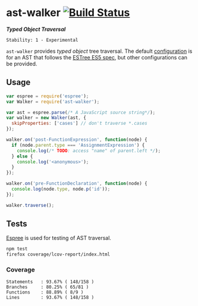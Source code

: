 # ast-walker [![Build Status](https://secure.travis-ci.org/skenqbx/ast-walker.png)](http://travis-ci.org/skenqbx/ast-walker)

**_Typed Object Traversal_**

```
Stability: 1 - Experimental
```

`ast-walker` provides _typed object_ tree traversal.
The default [configuration](./lib/types.json) is for an AST that follows the [ESTree ES5 spec](https://github.com/estree/estree/blob/master/spec.md), but other configurations can be provided.

## Usage

```js
var espree = require('espree');
var Walker = require('ast-walker');

var ast = espree.parse(/* A JavaScript source string*/);
var walker = new Walker(ast, {
  skipProperties: ['cases'] // don't traverse *.cases
});

walker.on('post-FunctionExpression', function(node) {
  if (node.parent.type === 'AssignmentExpression') {
    console.log(/* TODO: access "name" of parent.left */);
  } else {
    console.log('<anonymous>');
  }
});

walker.on('pre-FunctionDeclaration', function(node) {
  console.log(node.type, node.p('id'));
});

walker.traverse();
```

## Tests

[Espree](https://github.com/eslint/espree) is used for testing of AST traversal.


```bash
npm test
firefox coverage/lcov-report/index.html
```

### Coverage

```
Statements   : 93.67% ( 148/158 )
Branches     : 80.25% ( 65/81 )
Functions    : 88.89% ( 8/9 )
Lines        : 93.67% ( 148/158 )
```

